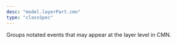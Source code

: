```yaml
---
desc: "model.layerPart.cmn"
type: "classSpec"
---
```


Groups notated events that may appear at the layer level in CMN.